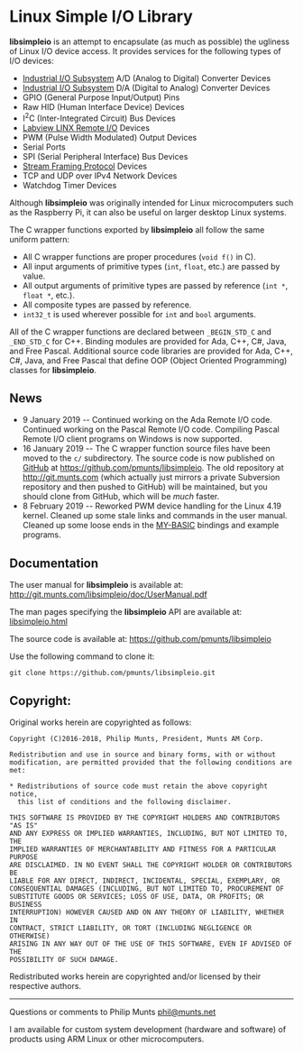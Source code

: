 Linux Simple I/O Library
========================

**libsimpleio** is an attempt to encapsulate (as much as possible) the ugliness of Linux I/O device access. It provides services for the following types of I/O devices:

-   [Industrial I/O Subsystem](https://wiki.analog.com/software/linux/docs/iio/iio) A/D (Analog to Digital) Converter Devices
-   [Industrial I/O Subsystem](https://wiki.analog.com/software/linux/docs/iio/iio) D/A (Digital to Analog) Converter Devices
-   GPIO (General Purpose Input/Output) Pins
-   Raw HID (Human Interface Device) Devices
-   I<sup>2</sup>C (Inter-Integrated Circuit) Bus Devices
-   [Labview LINX Remote I/O](https://www.labviewmakerhub.com/doku.php?id=learn:libraries:linx:spec:start) Devices
-   PWM (Pulse Width Modulated) Output Devices
-   Serial Ports
-   SPI (Serial Peripheral Interface) Bus Devices
-   [Stream Framing Protocol](http://git.munts.com/libsimpleio/doc/StreamFramingProtocol.pdf) Devices
-   TCP and UDP over IPv4 Network Devices
-   Watchdog Timer Devices

Although **libsimpleio** was originally intended for Linux microcomputers such as the Raspberry Pi, it can also be useful on larger desktop Linux systems.

The C wrapper functions exported by **libsimpleio** all follow the same uniform pattern:

-   All C wrapper functions are proper procedures (`void f()` in C).
-   All input arguments of primitive types (`int`, `float`, etc.) are passed by value.
-   All output arguments of primitive types are passed by reference (`int *`, `float *`, etc.).
-   All composite types are passed by reference.
-   `int32_t` is used wherever possible for `int` and `bool` arguments.

All of the C wrapper functions are declared between `_BEGIN_STD_C` and `_END_STD_C` for C++. Binding modules are provided for Ada, C++, C\#, Java, and Free Pascal. Additional source code libraries are provided for Ada, C++, C\#, Java, and Free Pascal that define OOP (Object Oriented Programming) classes for **libsimpleio**.

News
----

-   9 January 2019 -- Continued working on the Ada Remote I/O code. Continued working on the Pascal Remote I/O code. Compiling Pascal Remote I/O client programs on Windows is now supported.
-   16 January 2019 -- The C wrapper function source files have been moved to the `c/` subdirectory. The source code is now published on [GitHub](https://github.com) at <https://github.com/pmunts/libsimpleio>. The old repository at <http://git.munts.com> (which actually just mirrors a private Subversion repository and then pushed to GitHub) will be maintained, but you should clone from GitHub, which will be *much* faster.
-   8 February 2019 -- Reworked PWM device handling for the Linux 4.19 kernel. Cleaned up some stale links and commands in the user manual. Cleaned up some loose ends in the [MY-BASIC](https://github.com/paladin-t/my_basic) bindings and example programs.

Documentation
-------------

The user manual for **libsimpleio** is available at: <http://git.munts.com/libsimpleio/doc/UserManual.pdf>

The man pages specifying the **libsimpleio** API are available at: [libsimpleio.html](http://git.munts.com/libsimpleio/doc/libsimpleio.html)

The source code is available at: <https://github.com/pmunts/libsimpleio>

Use the following command to clone it:

    git clone https://github.com/pmunts/libsimpleio.git

Copyright:
----------

Original works herein are copyrighted as follows:


    Copyright (C)2016-2018, Philip Munts, President, Munts AM Corp.

    Redistribution and use in source and binary forms, with or without
    modification, are permitted provided that the following conditions are met:

    * Redistributions of source code must retain the above copyright notice,
      this list of conditions and the following disclaimer.

    THIS SOFTWARE IS PROVIDED BY THE COPYRIGHT HOLDERS AND CONTRIBUTORS "AS IS"
    AND ANY EXPRESS OR IMPLIED WARRANTIES, INCLUDING, BUT NOT LIMITED TO, THE
    IMPLIED WARRANTIES OF MERCHANTABILITY AND FITNESS FOR A PARTICULAR PURPOSE
    ARE DISCLAIMED. IN NO EVENT SHALL THE COPYRIGHT HOLDER OR CONTRIBUTORS BE
    LIABLE FOR ANY DIRECT, INDIRECT, INCIDENTAL, SPECIAL, EXEMPLARY, OR
    CONSEQUENTIAL DAMAGES (INCLUDING, BUT NOT LIMITED TO, PROCUREMENT OF
    SUBSTITUTE GOODS OR SERVICES; LOSS OF USE, DATA, OR PROFITS; OR BUSINESS
    INTERRUPTION) HOWEVER CAUSED AND ON ANY THEORY OF LIABILITY, WHETHER IN
    CONTRACT, STRICT LIABILITY, OR TORT (INCLUDING NEGLIGENCE OR OTHERWISE)
    ARISING IN ANY WAY OUT OF THE USE OF THIS SOFTWARE, EVEN IF ADVISED OF THE
    POSSIBILITY OF SUCH DAMAGE.

Redistributed works herein are copyrighted and/or licensed by their respective authors.

------------------------------------------------------------------------

Questions or comments to Philip Munts <phil@munts.net>

I am available for custom system development (hardware and software) of products using ARM Linux or other microcomputers.
